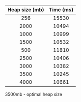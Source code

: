 | Heap size (mb) | Time (ms) |
|:--------------:|:---------:|
|      256       |   15530   |
|      2000      |   10494   |
|      1000      |   10999   |
|      1500      |   10532   |
|      500       |   11810   |
|      2500      |   10406   |
|      3000      |   10382   |
|      3500      |   10245   |
|      4000      |   10661   |

3500mb - optimal heap size